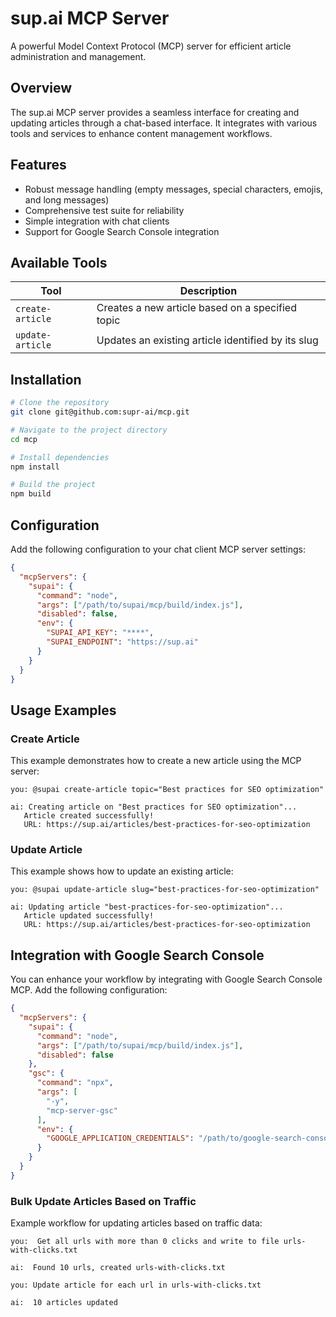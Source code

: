 # sup.ai MCP Server

A powerful Model Context Protocol (MCP) server for efficient article administration and management.

## Overview

The sup.ai MCP server provides a seamless interface for creating and updating articles through a chat-based interface. It integrates with various tools and services to enhance content management workflows.

## Features

- Robust message handling (empty messages, special characters, emojis, and long messages)
- Comprehensive test suite for reliability
- Simple integration with chat clients
- Support for Google Search Console integration

## Available Tools

| Tool | Description |
|------|-------------|
| `create-article` | Creates a new article based on a specified topic |
| `update-article` | Updates an existing article identified by its slug |

## Installation

```bash
# Clone the repository
git clone git@github.com:supr-ai/mcp.git

# Navigate to the project directory
cd mcp

# Install dependencies
npm install

# Build the project
npm build
```

## Configuration

Add the following configuration to your chat client MCP server settings:

```json
{
  "mcpServers": {
    "supai": {
      "command": "node",
      "args": ["/path/to/supai/mcp/build/index.js"],
      "disabled": false,
      "env": {
        "SUPAI_API_KEY": "****",
        "SUPAI_ENDPOINT": "https://sup.ai"
      }
    }
  }
}
```

## Usage Examples

### Create Article
This example demonstrates how to create a new article using the MCP server:

```
you: @supai create-article topic="Best practices for SEO optimization"

ai: Creating article on "Best practices for SEO optimization"...
   Article created successfully!
   URL: https://sup.ai/articles/best-practices-for-seo-optimization
```

### Update Article
This example shows how to update an existing article:

```
you: @supai update-article slug="best-practices-for-seo-optimization" 

ai: Updating article "best-practices-for-seo-optimization"...
   Article updated successfully!
   URL: https://sup.ai/articles/best-practices-for-seo-optimization
```

## Integration with Google Search Console

You can enhance your workflow by integrating with Google Search Console MCP. Add the following configuration:

```json
{
  "mcpServers": {
    "supai": {
      "command": "node",
      "args": ["/path/to/supai/mcp/build/index.js"],
      "disabled": false
    },
    "gsc": {
      "command": "npx",
      "args": [
        "-y",
        "mcp-server-gsc"
      ],
      "env": {
        "GOOGLE_APPLICATION_CREDENTIALS": "/path/to/google-search-console-mcp.json"
      }
    }
  }
}
```

### Bulk Update Articles Based on Traffic

Example workflow for updating articles based on traffic data:

```
you:  Get all urls with more than 0 clicks and write to file urls-with-clicks.txt

ai:  Found 10 urls, created urls-with-clicks.txt

you: Update article for each url in urls-with-clicks.txt

ai:  10 articles updated
```
